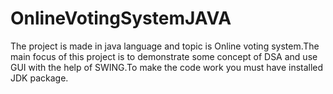 # OnlineVotingSystemJAVA
The project is made in java language and topic is Online voting system.The main focus of this project is to demonstrate some concept of DSA and use GUI with the help of SWING.To make the code work you must have installed JDK package.
